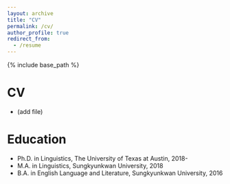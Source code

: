 ```yaml
---
layout: archive
title: "CV"
permalink: /cv/
author_profile: true
redirect_from:
  - /resume
---
```


{% include base_path %}

CV
======
* (add file)

Education
======
* Ph.D. in Linguistics, The University of Texas at Austin, 2018-
* M.A. in Linguistics, Sungkyunkwan University, 2018
* B.A. in English Language and Literature, Sungkyunkwan University, 2016
